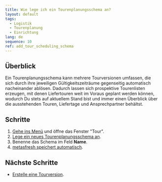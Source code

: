 ```yaml
---
title: Wie lege ich ein Tourenplanungsschema an?
layout: default
tags:
  - Logistik
  - Tourenplanung
  - Einrichtung
lang: de
sequence: 10
ref: add_tour_scheduling_schema
---
```


## Überblick
Ein Tourenplanungsschema kann mehrere Tourversionen umfassen, die sich durch ihre jeweiligen Gültigkeitszeiträume gegenseitig automatisch nacheinander ablösen. Dadurch lassen sich prospektive Tourenlisten erzeugen, mit denen Liefertouren weit im Voraus geplant werden können, wodurch Du stets auf aktuellem Stand bist und immer einen Überblick über die ausstehenden Touren, Liefertage und Ansprechpartner behältst.

## Schritte
1. [Gehe ins Menü](Menu) und öffne das Fenster "Tour".
1. [Lege ein neues Tourenplanungsschema an](Neuer_Datensatz_Fenster_Webui).
1. Benenne das Schema im Feld **Name**.
1. [metasfresh speichert automatisch](Speicheranzeige).

## Nächste Schritte
- [Erstelle eine Tourversion](Tourversion_erstellen).
